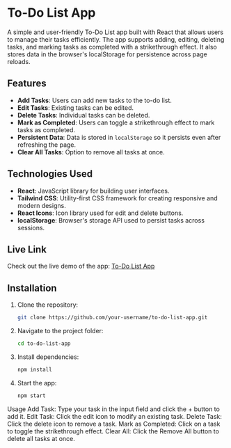 # To-Do List App

A simple and user-friendly To-Do List app built with React that allows users to manage their tasks efficiently. The app supports adding, editing, deleting tasks, and marking tasks as completed with a strikethrough effect. It also stores data in the browser's localStorage for persistence across page reloads.

## Features

- **Add Tasks**: Users can add new tasks to the to-do list.
- **Edit Tasks**: Existing tasks can be edited.
- **Delete Tasks**: Individual tasks can be deleted.
- **Mark as Completed**: Users can toggle a strikethrough effect to mark tasks as completed.
- **Persistent Data**: Data is stored in `localStorage` so it persists even after refreshing the page.
- **Clear All Tasks**: Option to remove all tasks at once.

## Technologies Used

- **React**: JavaScript library for building user interfaces.
- **Tailwind CSS**: Utility-first CSS framework for creating responsive and modern designs.
- **React Icons**: Icon library used for edit and delete buttons.
- **localStorage**: Browser's storage API used to persist tasks across sessions.

## Live Link

Check out the live demo of the app: [To-Do List App](https://to-do-list-app-saagor16.netlify.app/)

## Installation

1. Clone the repository:
   ```bash
   git clone https://github.com/your-username/to-do-list-app.git
2. Navigate to the project folder:
   ```bash
   cd to-do-list-app
3. Install dependencies:
   ```bash
   npm install
4. Start the app:
   ```bash
   npm start


Usage
Add Task: Type your task in the input field and click the + button to add it.
Edit Task: Click the edit icon to modify an existing task.
Delete Task: Click the delete icon to remove a task.
Mark as Completed: Click on a task to toggle the strikethrough effect.
Clear All: Click the Remove All button to delete all tasks at once.




